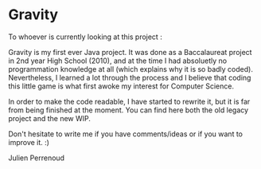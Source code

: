 # Gravity

To whoever is currently looking at this project :

Gravity is my first ever Java project. It was done as a Baccalaureat project in 2nd year High School (2010), and at the time I had absoluetly no programmation knowledge at all (which explains why it is so badly coded). Nevertheless, I learned a lot through the process and I believe that coding this little game is what first awoke my interest for Computer Science.

In order to make the code readable, I have started to rewrite it, but it is far from being finished at the moment. You can find here both the old legacy project and the new WIP.

Don't hesitate to write me if you have comments/ideas or if you want to improve it. :)

Julien Perrenoud
